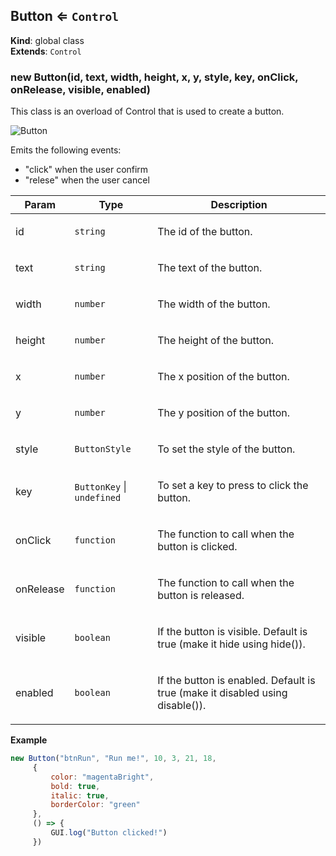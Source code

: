 <a name="Button"></a>

## Button ⇐ <code>Control</code>
**Kind**: global class  
**Extends**: <code>Control</code>  
<a name="new_Button_new"></a>

### new Button(id, text, width, height, x, y, style, key, onClick, onRelease, visible, enabled)
<p>This class is an overload of Control that is used to create a button.</p>
<p><img src="https://user-images.githubusercontent.com/14907987/202866824-047503fc-9af6-4990-aa9a-57a3d691f6b0.gif" alt="Button"></p>
<p>Emits the following events:</p>
<ul>
<li>&quot;click&quot; when the user confirm</li>
<li>&quot;relese&quot; when the user cancel</li>
</ul>


| Param | Type | Description |
| --- | --- | --- |
| id | <code>string</code> | <p>The id of the button.</p> |
| text | <code>string</code> | <p>The text of the button.</p> |
| width | <code>number</code> | <p>The width of the button.</p> |
| height | <code>number</code> | <p>The height of the button.</p> |
| x | <code>number</code> | <p>The x position of the button.</p> |
| y | <code>number</code> | <p>The y position of the button.</p> |
| style | <code>ButtonStyle</code> | <p>To set the style of the button.</p> |
| key | <code>ButtonKey</code> \| <code>undefined</code> | <p>To set a key to press to click the button.</p> |
| onClick | <code>function</code> | <p>The function to call when the button is clicked.</p> |
| onRelease | <code>function</code> | <p>The function to call when the button is released.</p> |
| visible | <code>boolean</code> | <p>If the button is visible. Default is true (make it hide using hide()).</p> |
| enabled | <code>boolean</code> | <p>If the button is enabled. Default is true (make it disabled using disable()).</p> |

**Example**  
```js
new Button("btnRun", "Run me!", 10, 3, 21, 18, 
     { 
         color: "magentaBright", 
         bold: true, 
         italic: true,
         borderColor: "green"
     },
     () => {
         GUI.log("Button clicked!")
     })
```
